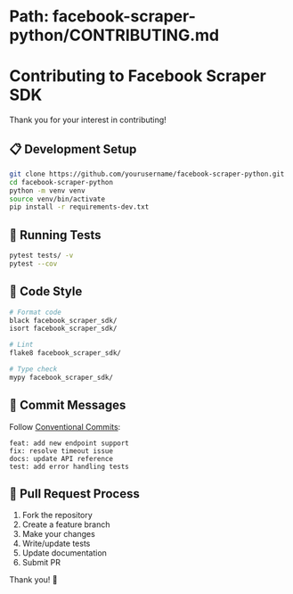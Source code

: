 # Path: facebook-scraper-python/CONTRIBUTING.md

# Contributing to Facebook Scraper SDK

Thank you for your interest in contributing!

## 📋 Development Setup
```bash
git clone https://github.com/yourusername/facebook-scraper-python.git
cd facebook-scraper-python
python -m venv venv
source venv/bin/activate
pip install -r requirements-dev.txt
```

## 🧪 Running Tests
```bash
pytest tests/ -v
pytest --cov
```

## 🎨 Code Style
```bash
# Format code
black facebook_scraper_sdk/
isort facebook_scraper_sdk/

# Lint
flake8 facebook_scraper_sdk/

# Type check
mypy facebook_scraper_sdk/
```

## 📝 Commit Messages

Follow [Conventional Commits](https://www.conventionalcommits.org/):
```
feat: add new endpoint support
fix: resolve timeout issue
docs: update API reference
test: add error handling tests
```

## 🔄 Pull Request Process

1. Fork the repository
2. Create a feature branch
3. Make your changes
4. Write/update tests
5. Update documentation
6. Submit PR

Thank you! 🎉